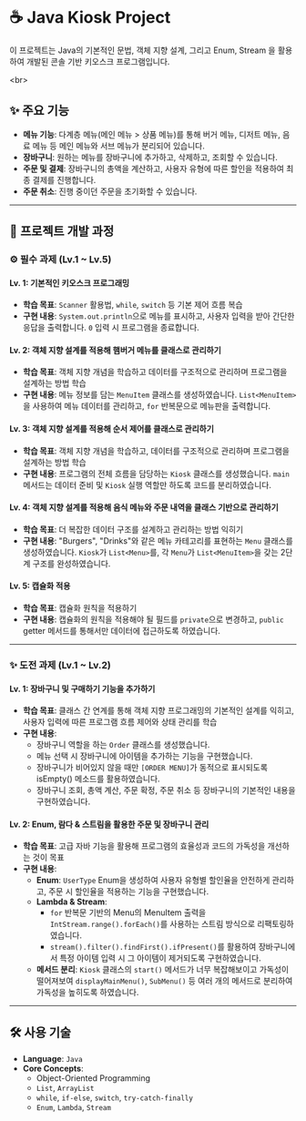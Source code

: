 # ☕ Java Kiosk Project

이 프로젝트는 Java의 기본적인 문법, 객체 지향 설계, 그리고 Enum, Stream 을 활용하여 개발된 콘솔 기반 키오스크 프로그램입니다.

\<br\>

## ✨ 주요 기능

  - **메뉴 기능**: 다계층 메뉴(메인 메뉴 \> 상품 메뉴)를 통해 버거 메뉴, 디저트 메뉴, 음료 메뉴 등 메인 메뉴와 서브 메뉴가 분리되어 있습니다.
  - **장바구니**: 원하는 메뉴를 장바구니에 추가하고, 삭제하고, 조회할 수 있습니다.
  - **주문 및 결제**: 장바구니의 총액을 계산하고, 사용자 유형에 따른 할인을 적용하여 최종 결제를 진행합니다.
  - **주문 취소**: 진행 중이던 주문을 초기화할 수 있습니다.


-----

## 🚀 프로젝트 개발 과정

### ⚙️ 필수 과제 (Lv.1 \~ Lv.5)

#### Lv. 1: 기본적인 키오스크 프로그래밍

  - **학습 목표**: `Scanner` 활용법, `while`, `switch` 등 기본 제어 흐름 복습
  - **구현 내용**: `System.out.println`으로 메뉴를 표시하고, 사용자 입력을 받아 간단한 응답을 출력합니다. `0` 입력 시 프로그램을 종료합니다.

#### Lv. 2: 객체 지향 설계를 적용해 햄버거 메뉴를 클래스로 관리하기

  - **학습 목표**: 객체 지향 개념을 학습하고 데이터를 구조적으로 관리하며 프로그램을 설계하는 방법 학습
  - **구현 내용**: 메뉴 정보를 담는 `MenuItem` 클래스를 생성하였습니다. `List<MenuItem>`을 사용하여 메뉴 데이터를 관리하고, `for` 반복문으로 메뉴판을 출력합니다.

#### Lv. 3: 객체 지향 설계를 적용해 순서 제어를 클래스로 관리하기

  - **학습 목표**: 객체 지향 개념을 학습하고, 데이터를 구조적으로 관리하며 프로그램을 설계하는 방법 학습
  - **구현 내용**: 프로그램의 전체 흐름을 담당하는 `Kiosk` 클래스를 생성했습니다. `main` 메서드는 데이터 준비 및 `Kiosk` 실행 역할만 하도록 코드를 분리하였습니다.

#### Lv. 4: 객체 지향 설계를 적용해 음식 메뉴와 주문 내역을 클래스 기반으로 관리하기

  - **학습 목표**: 더 복잡한 데이터 구조를 설계하고 관리하는 방법 익히기
  - **구현 내용**: "Burgers", "Drinks"와 같은 메뉴 카테고리를 표현하는 `Menu` 클래스를 생성하였습니다. `Kiosk`가 `List<Menu>`를, 각 `Menu`가 `List<MenuItem>`을 갖는 2단계 구조를 완성하였습니다.

#### Lv. 5: 캡슐화 적용

  - **학습 목표**: 캡슐화 원칙을 적용하기
  - **구현 내용**: 캡슐화의 원칙을 적용해야 될 필드를 `private`으로 변경하고, `public` getter 메서드를 통해서만 데이터에 접근하도록 하였습니다.

-----

### ✨ 도전 과제 (Lv.1 \~ Lv.2)

#### Lv. 1: 장바구니 및 구매하기 기능을 추가하기

  - **학습 목표**: 클래스 간 연계를 통해 객체 지향 프로그래밍의 기본적인 설계를 익히고, 사용자 입력에 따른 프로그램 흐름 제어와 상태 관리를 학습
  - **구현 내용**:
      - 장바구니 역할을 하는 `Order` 클래스를 생성했습니다.
      - 메뉴 선택 시 장바구니에 아이템을 추가하는 기능을 구현했습니다.
      - 장바구니가 비어있지 않을 때만 `[ORDER MENU]`가 동적으로 표시되도록 isEmpty() 메소드를 활용하였습니다.
      - 장바구니 조회, 총액 계산, 주문 확정, 주문 취소 등 장바구니의 기본적인 내용을 구현하였습니다.

#### Lv. 2: Enum, 람다 & 스트림을 활용한 주문 및 장바구니 관리 

  - **학습 목표**: 고급 자바 기능을 활용해 프로그램의 효율성과 코드의 가독성을 개선하는 것이 목표
  - **구현 내용**:
      - **Enum**: `UserType` Enum을 생성하여 사용자 유형별 할인율을 안전하게 관리하고, 주문 시 할인율을 적용하는 기능을 구현했습니다.
      - **Lambda & Stream**:
          - `for` 반복문 기반의 Menu의 MenuItem 출력을 `IntStream.range().forEach()`를 사용하는 스트림 방식으로 리팩토링하였습니다.
          - `stream().filter().findFirst().ifPresent()`를 활용하여 장바구니에서 특정 아이템 입력 시 그 아이템이 제거되도록 구현하였습니다.
      - **메서드 분리**: `Kiosk` 클래스의 `start()` 메서드가 너무 복잡해보이고 가독성이 떨어져보여 `displayMainMenu()`, `SubMenu()` 등 여러 개의 메서드로 분리하여 가독성을 높히도록 하였습니다.


-----

## 🛠️ 사용 기술

  - **Language**: `Java`
  - **Core Concepts**:
      - Object-Oriented Programming
      - `List`, `ArrayList`
      - `while`, `if-else`, `switch`, `try-catch-finally`
      - `Enum`, `Lambda`, `Stream`

